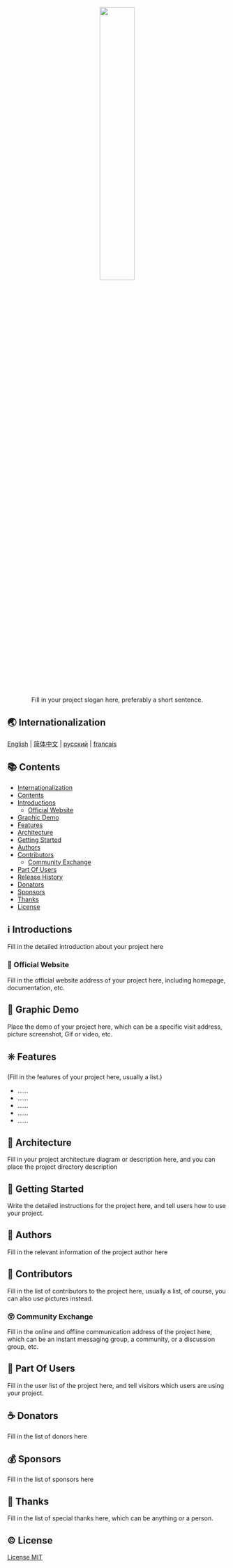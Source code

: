 <!-- # README -->
<p align="center">
  <!-- Set your project logo image here -->
  <img src="https://cdn.jsdelivr.net/gh/misitebao/CDN@master/gravatar_tigateam.png" width="40%" /><br/>
</p>
<p align="center">
Fill in your project slogan here, preferably a short sentence.
</p>

<span id="nav-1"></span>

## 🌏 Internationalization

[English](README.md) | [简体中文](README.zh-Hans.md) | [русский](README.ru.md) | [français](README.fr.md)

<span id="nav-2"></span>

## 📚 Contents

- [Internationalization](#nav-1)
- [Contents](#nav-2)
- [Introductions](#nav-3)
  - [Official Website](#nav-3-1)
- [Graphic Demo](#nav-4)
- [Features](#nav-5)
- [Architecture](#nav-6)
- [Getting Started](#nav-7)
- [Authors](#nav-8)
- [Contributors](#nav-9)
  - [Community Exchange](#nav-9-1)
- [Part Of Users](#nav-10)
- [Release History](CHANGE.md)
- [Donators](#nav-11)
- [Sponsors](#nav-12)
- [Thanks](#nav-13)
- [License](#nav-14)

<span id="nav-3"></span>

## ℹ️ Introductions

Fill in the detailed introduction about your project here

<span id="nav-3-1"></span>

### 🔔 Official Website

Fill in the official website address of your project here, including homepage, documentation, etc.

<span id="nav-4"></span>

## 🌅 Graphic Demo

Place the demo of your project here, which can be a specific visit address, picture screenshot, Gif or video, etc.

<span id="nav-5"></span>

## ✳️ Features

(Fill in the features of your project here, usually a list.)

- ......
- ......
- ......
- ......
- ......

<span id="nav-6"></span>

## 🍊 Architecture

Fill in your project architecture diagram or description here, and you can place the project directory description

<span id="nav-7"></span>

## 💎 Getting Started

Write the detailed instructions for the project here, and tell users how to use your project.

<span id="nav-8"></span>

## 🙆 Authors

Fill in the relevant information of the project author here

<span id="nav-9"></span>

## 🌟 Contributors

Fill in the list of contributors to the project here, usually a list, of course, you can also use pictures instead.

<span id="nav-9-1"></span>

### 😵 Community Exchange

Fill in the online and offline communication address of the project here, which can be an instant messaging group, a community, or a discussion group, etc.

<span id="nav-10"></span>

## 👼 Part Of Users

Fill in the user list of the project here, and tell visitors which users are using your project.

<span id="nav-11"></span>

## ☕ Donators

Fill in the list of donors here

<span id="nav-12"></span>

## 💰 Sponsors

Fill in the list of sponsors here

<span id="nav-13"></span>

## 👏 Thanks

Fill in the list of special thanks here, which can be anything or a person.

<span id="nav-14"></span>

## ©️ License

[License MIT](LICENSE)
